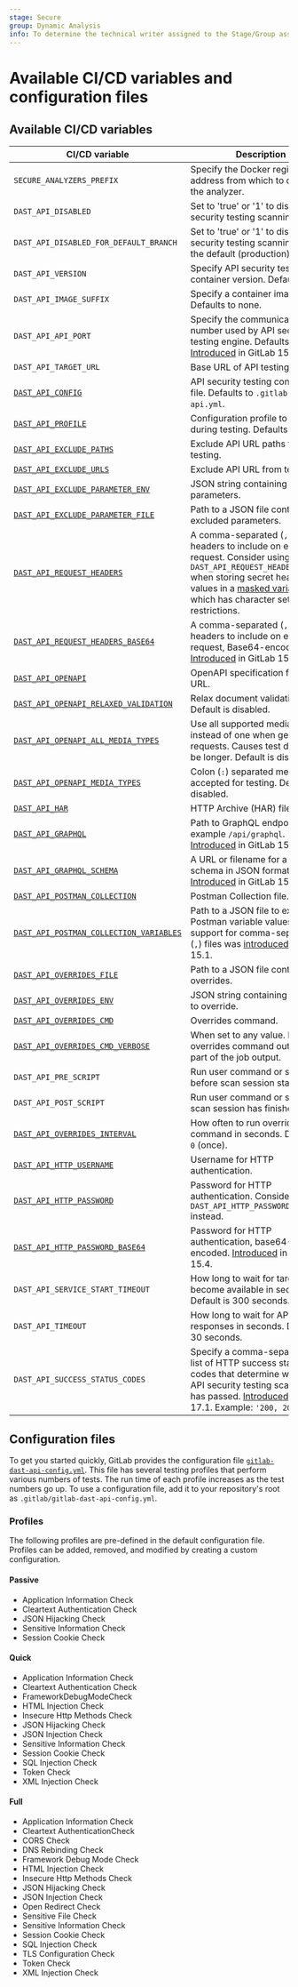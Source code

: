 ```yaml
---
stage: Secure
group: Dynamic Analysis
info: To determine the technical writer assigned to the Stage/Group associated with this page, see https://handbook.gitlab.com/handbook/product/ux/technical-writing/#assignments
---
```


# Available CI/CD variables and configuration files

## Available CI/CD variables

| CI/CD variable                                       | Description        |
|------------------------------------------------------|--------------------|
| `SECURE_ANALYZERS_PREFIX`                            | Specify the Docker registry base address from which to download the analyzer. |
| `DAST_API_DISABLED`                                  | Set to 'true' or '1' to disable API security testing scanning. |
| `DAST_API_DISABLED_FOR_DEFAULT_BRANCH`               | Set to 'true' or '1' to disable API security testing scanning for only the default (production) branch. |
| `DAST_API_VERSION`                                   | Specify API security testing container version. Defaults to `3`. |
| `DAST_API_IMAGE_SUFFIX`                              | Specify a container image suffix. Defaults to none. |
| `DAST_API_API_PORT`                                  | Specify the communication port number used by API security testing engine. Defaults to `5500`. [Introduced](https://gitlab.com/gitlab-org/gitlab/-/issues/367734) in GitLab 15.5. |
| `DAST_API_TARGET_URL`                                 | Base URL of API testing target. |
|[`DAST_API_CONFIG`](#configuration-files)              | API security testing configuration file. Defaults to `.gitlab-dast-api.yml`. |
|[`DAST_API_PROFILE`](#configuration-files)             | Configuration profile to use during testing. Defaults to `Quick`. |
|[`DAST_API_EXCLUDE_PATHS`](customizing_analyzer_settings.md#exclude-paths)              | Exclude API URL paths from testing. |
|[`DAST_API_EXCLUDE_URLS`](customizing_analyzer_settings.md#exclude-urls)               | Exclude API URL from testing. |
|[`DAST_API_EXCLUDE_PARAMETER_ENV`](customizing_analyzer_settings.md#exclude-parameters)       | JSON string containing excluded parameters. |
|[`DAST_API_EXCLUDE_PARAMETER_FILE`](customizing_analyzer_settings.md#exclude-parameters)      | Path to a JSON file containing excluded parameters. |
|[`DAST_API_REQUEST_HEADERS`](customizing_analyzer_settings.md#request-headers)      | A comma-separated (`,`) list of headers to include on each scan request. Consider using `DAST_API_REQUEST_HEADERS_BASE64`  when storing secret header values in a [masked variable](../../../../ci/variables/index.md#mask-a-cicd-variable), which has character set restrictions. |
|[`DAST_API_REQUEST_HEADERS_BASE64`](customizing_analyzer_settings.md#request-headers)      | A comma-separated (`,`) list of headers to include on each scan request, Base64-encoded. [Introduced](https://gitlab.com/gitlab-org/gitlab/-/issues/378440) in GitLab 15.6. |
|[`DAST_API_OPENAPI`](enabling_the_analyzer.md#openapi-specification)           | OpenAPI specification file or URL. |
|[`DAST_API_OPENAPI_RELAXED_VALIDATION`](enabling_the_analyzer.md#openapi-specification) | Relax document validation. Default is disabled. |
|[`DAST_API_OPENAPI_ALL_MEDIA_TYPES`](enabling_the_analyzer.md#openapi-specification)  | Use all supported media types instead of one when generating requests. Causes test duration to be longer. Default is disabled. |
|[`DAST_API_OPENAPI_MEDIA_TYPES`](enabling_the_analyzer.md#openapi-specification)  | Colon (`:`) separated media types accepted for testing. Default is disabled. |
|[`DAST_API_HAR`](enabling_the_analyzer.md#http-archive-har)                    | HTTP Archive (HAR) file. |
|[`DAST_API_GRAPHQL`](enabling_the_analyzer.md#graphql-schema)                  | Path to GraphQL endpoint, for example `/api/graphql`. [Introduced](https://gitlab.com/gitlab-org/gitlab/-/issues/352780) in GitLab 15.4. |
|[`DAST_API_GRAPHQL_SCHEMA`](enabling_the_analyzer.md#graphql-schema)           | A URL or filename for a GraphQL schema in JSON format. [Introduced](https://gitlab.com/gitlab-org/gitlab/-/issues/352780) in GitLab 15.4. |
|[`DAST_API_POSTMAN_COLLECTION`](enabling_the_analyzer.md#postman-collection)   | Postman Collection file. |
|[`DAST_API_POSTMAN_COLLECTION_VARIABLES`](enabling_the_analyzer.md#postman-variables) | Path to a JSON file to extract Postman variable values. The support for comma-separated (`,`) files was [introduced](https://gitlab.com/gitlab-org/gitlab/-/issues/356312) in GitLab 15.1. |
|[`DAST_API_OVERRIDES_FILE`](customizing_analyzer_settings.md#overrides)                | Path to a JSON file containing overrides. |
|[`DAST_API_OVERRIDES_ENV`](customizing_analyzer_settings.md#overrides)                 | JSON string containing headers to override. |
|[`DAST_API_OVERRIDES_CMD`](customizing_analyzer_settings.md#overrides)                 | Overrides command. |
|[`DAST_API_OVERRIDES_CMD_VERBOSE`](customizing_analyzer_settings.md#overrides)         | When set to any value. It shows overrides command output as part of the job output. |
|`DAST_API_PRE_SCRIPT`                                  | Run user command or script before scan session starts. |
|`DAST_API_POST_SCRIPT`                                 | Run user command or script after scan session has finished. |
|[`DAST_API_OVERRIDES_INTERVAL`](customizing_analyzer_settings.md#overrides)            | How often to run overrides command in seconds. Defaults to `0` (once). |
|[`DAST_API_HTTP_USERNAME`](customizing_analyzer_settings.md#http-basic-authentication) | Username for HTTP authentication. |
|[`DAST_API_HTTP_PASSWORD`](customizing_analyzer_settings.md#http-basic-authentication) | Password for HTTP authentication. Consider using `DAST_API_HTTP_PASSWORD_BASE64` instead. |
|[`DAST_API_HTTP_PASSWORD_BASE64`](customizing_analyzer_settings.md#http-basic-authentication) | Password for HTTP authentication, base64-encoded. [Introduced](https://gitlab.com/gitlab-org/security-products/analyzers/api-fuzzing-src/-/merge_requests/702) in GitLab 15.4. |
|`DAST_API_SERVICE_START_TIMEOUT`                       | How long to wait for target API to become available in seconds. Default is 300 seconds. |
|`DAST_API_TIMEOUT`                                     | How long to wait for API responses in seconds. Default is 30 seconds. |
|`DAST_API_SUCCESS_STATUS_CODES`                        | Specify a comma-separated (`,`) list of HTTP success status codes that determine whether an API security testing scanning job has passed. [Introduced](https://gitlab.com/gitlab-org/gitlab/-/issues/442219) in GitLab 17.1. Example: `'200, 201, 204'` |

## Configuration files

To get you started quickly, GitLab provides the configuration file
[`gitlab-dast-api-config.yml`](https://gitlab.com/gitlab-org/security-products/analyzers/dast/-/blob/master/config/gitlab-dast-api-config.yml).
This file has several testing profiles that perform various numbers of tests. The run time of each
profile increases as the test numbers go up. To use a configuration file, add it to your
repository's root as `.gitlab/gitlab-dast-api-config.yml`.

### Profiles

The following profiles are pre-defined in the default configuration file. Profiles
can be added, removed, and modified by creating a custom configuration.

#### Passive

- Application Information Check
- Cleartext Authentication Check
- JSON Hijacking Check
- Sensitive Information Check
- Session Cookie Check

#### Quick

- Application Information Check
- Cleartext Authentication Check
- FrameworkDebugModeCheck
- HTML Injection Check
- Insecure Http Methods Check
- JSON Hijacking Check
- JSON Injection Check
- Sensitive Information Check
- Session Cookie Check
- SQL Injection Check
- Token Check
- XML Injection Check

#### Full

- Application Information Check
- Cleartext AuthenticationCheck
- CORS Check
- DNS Rebinding Check
- Framework Debug Mode Check
- HTML Injection Check
- Insecure Http Methods Check
- JSON Hijacking Check
- JSON Injection Check
- Open Redirect Check
- Sensitive File Check
- Sensitive Information Check
- Session Cookie Check
- SQL Injection Check
- TLS Configuration Check
- Token Check
- XML Injection Check

